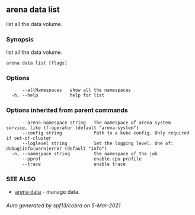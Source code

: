 ## arena data list

list all the data volume.

### Synopsis

list all the data volume.

```
arena data list [flags]
```

### Options

```
      --allNamespaces   show all the namespaces
  -h, --help            help for list
```

### Options inherited from parent commands

```
      --arena-namespace string   The namespace of arena system service, like tf-operator (default "arena-system")
      --config string            Path to a kube config. Only required if out-of-cluster
      --loglevel string          Set the logging level. One of: debug|info|warn|error (default "info")
  -n, --namespace string         the namespace of the job
      --pprof                    enable cpu profile
      --trace                    enable trace
```

### SEE ALSO

* [arena data](arena_data.md)	 - manage data.

###### Auto generated by spf13/cobra on 5-Mar-2021
